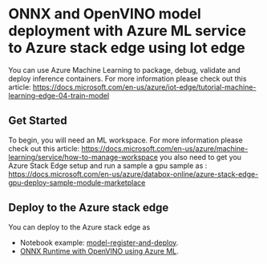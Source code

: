 # ONNX and OpenVINO model deployment with Azure ML service to Azure stack edge using Iot edge
You can use Azure Machine Learning to package, debug, validate and deploy inference containers.
For more information please check out this article: https://docs.microsoft.com/en-us/azure/iot-edge/tutorial-machine-learning-edge-04-train-model

## Get Started
To begin, you will need an ML workspace.
For more information please check out this article: https://docs.microsoft.com/en-us/azure/machine-learning/service/how-to-manage-workspace
you also need to get you Azure Stack Edge setup and run a sample a gpu sample as : https://docs.microsoft.com/en-us/azure/databox-online/azure-stack-edge-gpu-deploy-sample-module-marketplace


## Deploy to the Azure stack edge
You can deploy to the Azure stack edge as 
- Notebook example: [model-register-and-deploy](../deploying-on-iotedge/production-deploy-to-ase-gpu.ipynb).
- [ONNX Runtime with OpenVINO using Azure ML](https://github.com/Azure-Samples/onnxruntime-iot-edge/tree/master/AzureML-OpenVINO).
